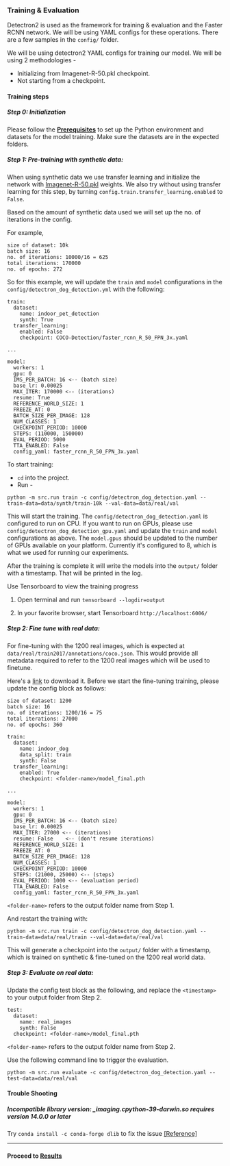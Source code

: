 ### Training & Evaluation

Detectron2 is used as the framework for training & evaluation and the Faster RCNN network. We will be using YAML configs for these operations. There are a few samples in the `config/` folder.

We will be using detectron2 YAML configs for training our model. We will be using 2 methodologies -

* Initializing from Imagenet-R-50.pkl checkpoint.
* Not starting from a checkpoint.

#### Training steps

##### Step 0: Initialization

Please follow the [**Prerequisites**](prerequisites.md#setup-training-environment) to set up the Python environment and datasets for the model training. Make sure the datasets are in the expected folders.

##### Step 1: Pre-training with synthetic data:

When using synthetic data we use transfer learning and initialize the network with [Imagenet-R-50.pkl](https://dl.fbaipublicfiles.com/detectron/ImageNetPretrained/MSRA/R-50.pkl) weights. We also try without using transfer learning for this step, by turning `config.train.transfer_learning.enabled` to `False`.

Based on the amount of synthetic data used we will set up the no. of iterations in the config.

For example,

```
size of dataset: 10k
batch size: 16
no. of iterations: 10000/16 = 625
total iterations: 170000
no. of epochs: 272
```

So for this example, we will update the `train` and `model` configurations in the `config/detectron_dog_detection.yml` with the following:

```
train:
  dataset:
    name: indoor_pet_detection
    synth: True
  transfer_learning:
    enabled: False
    checkpoint: COCO-Detection/faster_rcnn_R_50_FPN_3x.yaml

...

model:
  workers: 1
  gpu: 0
  IMS_PER_BATCH: 16 <-- (batch size)
  base_lr: 0.00025
  MAX_ITER: 170000 <-- (iterations)
  resume: True
  REFERENCE_WORLD_SIZE: 1
  FREEZE_AT: 0
  BATCH_SIZE_PER_IMAGE: 128
  NUM_CLASSES: 1
  CHECKPOINT_PERIOD: 10000
  STEPS: (110000, 150000)
  EVAL_PERIOD: 5000
  TTA_ENABLED: False
  config_yaml: faster_rcnn_R_50_FPN_3x.yaml
```

To start training:

- `cd` into the project.
- Run -

```shell
python -m src.run train -c config/detectron_dog_detection.yaml --train-data=data/synth/train-10k --val-data=data/real/val
```

This will start the training. The `config/detectron_dog_detection.yaml` is configured to run on CPU. If you want to run on GPUs, please use `config/detectron_dog_detection_gpu.yaml` and update the `train` and `model` configurations as above. The `model.gpus` should be updated to the number of GPUs available on your platform. Currently it's configured to 8, which is what we used for running our experiments.

After the training is complete it will write the models into the `output/` folder with a timestamp. That
will be printed in the log.

Use Tensorboard to view the training progress

1. Open terminal and run `tensorboard --logdir=output`

2. In your favorite browser, start Tensorboard `http://localhost:6006/`

##### Step 2: Fine tune with real data:

For fine-tuning with the 1200 real images, which is expected at `data/real/train2017/annotations/coco.json`.
This would provide all metadata required to refer to the 1200 real images which will be used to finetune.

Here's a [link](https://github.com/Unity-Technologies/Indoor-Pet-Detection/releases/download/v0.1.1/real_datasets.zip) to download it. Before we start the fine-tuning training, please update the config block
as follows:

```
size of dataset: 1200
batch size: 16
no. of iterations: 1200/16 = 75
total iterations: 27000
no. of epochs: 360
```

```
train:
  dataset:
    name: indoor_dog
    data_split: train
    synth: False
  transfer_learning:
    enabled: True
    checkpoint: <folder-name>/model_final.pth

...

model:
  workers: 1
  gpu: 0
  IMS_PER_BATCH: 16 <-- (batch size)
  base_lr: 0.00025
  MAX_ITER: 27000 <-- (iterations)
  resume: False    <-- (don't resume iterations)
  REFERENCE_WORLD_SIZE: 1
  FREEZE_AT: 0
  BATCH_SIZE_PER_IMAGE: 128
  NUM_CLASSES: 1
  CHECKPOINT_PERIOD: 10000
  STEPS: (21000, 25000) <-- (steps)
  EVAL_PERIOD: 1000 <-- (evaluation period)
  TTA_ENABLED: False
  config_yaml: faster_rcnn_R_50_FPN_3x.yaml
```

`<folder-name>` refers to the output folder name from Step 1.

And restart the training with:

```shell
python -m src.run train -c config/detectron_dog_detection.yaml --train-data=data/real/train --val-data=data/real/val
```

This will generate a checkpoint into the `output/` folder with a timestamp, which is trained on synthetic & fine-tuned on the 1200 real world data.

##### Step 3: Evaluate on real data:

Update the config test block as the following, and replace the `<timestamp>` to your output folder from Step 2.

```
test:
  dataset:
    name: real_images
    synth: False
  checkpoint: <folder-name>/model_final.pth
```

`<folder-name>` refers to the output folder name from Step 2.

Use the following command line to trigger the evaluation.

```shell
python -m src.run evaluate -c config/detectron_dog_detection.yaml --test-data=data/real/val
```

#### Trouble Shooting

##### Incompatible library version: \_imaging.cpython-39-darwin.so requires version 14.0.0 or later

Try `conda install -c conda-forge dlib` to fix the issue [[Reference]](https://github.com/python-pillow/Pillow/issues/5257)

---

#### Proceed to [Results](results.md)
